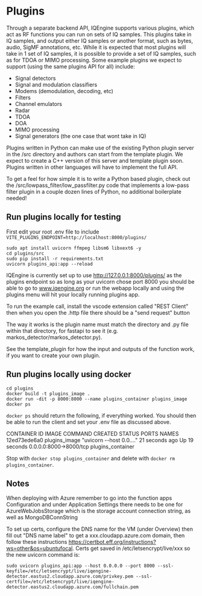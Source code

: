 # Plugins

Through a separate backend API, IQEngine supports various plugins, which act as RF functions you can run on sets of IQ samples.
This plugins take in IQ samples, and output either IQ samples or another format, such as bytes, audio, SigMF annotations, etc.
While it is expected that most plugins will take in 1 set of IQ samples, it is possible to provide a set of IQ samples, such as for TDOA or MIMO processing.
Some example plugins we expect to support (using the same plugins API for all) include:

- Signal detectors
- Signal and modulation classifiers
- Modems (demodulation, decoding, etc)
- Filters
- Channel emulators
- Radar
- TDOA
- DOA
- MIMO processing
- Signal generators (the one case that wont take in IQ)

Plugins written in Python can make use of the existing Python plugin server in the /src directory and authors can start from the template plugin.
We expect to create a C++ version of this server and template plugin soon.
Plugins written in other languages will have to implement the full API.

To get a feel for how simple it is to write a Python based plugin, check out the /src/lowpass_filter/low_passfilter.py
code that implements a low-pass filter plugin in a couple dozen lines of Python, no additional boilerplate needed!

## Run plugins locally for testing

First edit your root .env file to include `VITE_PLUGINS_ENDPOINT=http://localhost:8000/plugins/`

```
sudo apt install uvicorn ffmpeg libsm6 libxext6 -y
cd plugins/src
sudo pip install -r requirements.txt
uvicorn plugins_api:app --reload
```

IQEngine is currently set up to use <http://127.0.0.1:8000/plugins/> as the plugins endpoint so as long as your uvicorn chose port 8000 you should be able to go to www.iqengine.org or run the webapp locally and using the plugins menu will hit your locally running plugins app.

To run the example call, install the vscode extension called "REST Client" then when you open the .http file there should be a "send request" button

The way it works is the plugin name must match the directory and .py file within that directory, for fastapi to see it (e.g. markos_detector/markos_detector.py).

See the template_plugin for how the input and outputs of the function work, if you want to create your own plugin.

## Run plugins locally using docker

```
cd plugins
docker build -t plugins_image .
docker run -dit -p 8000:8000 --name plugins_container plugins_image
docker ps
```

`docker ps` should return the following, if everything worked.  You should then be able to run the client and set your .env file as discussed above.

CONTAINER ID   IMAGE           COMMAND                  CREATED          STATUS          PORTS                    NAMES
12ed73ede6a0   plugins_image   "uvicorn --host 0.0.…"   21 seconds ago   Up 19 seconds   0.0.0.0:8000->8000/tcp   plugins_container

Stop with `docker stop plugins_container` and delete with `docker rm plugins_container`.  

## Notes

When deploying with Azure remember to go into the function apps Configuration and under Application Settings there needs to be one for AzureWebJobsStorage which is the storage account connection string, as well as MongoDBConnString

To set up certs, configure the DNS name for the VM (under Overview) then fill out "DNS name label" to get a xxx.cloudapp.azure.com domain, then follow these instructions <https://certbot.eff.org/instructions?ws=other&os=ubuntufocal>.  Certs get saved in /etc/letsencrypt/live/xxx so the new uvicorn command is:
```
sudo uvicorn plugins_api:app --host 0.0.0.0 --port 8000 --ssl-keyfile=/etc/letsencrypt/live/iqengine-detector.eastus2.cloudapp.azure.com/privkey.pem --ssl-certfile=/etc/letsencrypt/live/iqengine-detector.eastus2.cloudapp.azure.com/fullchain.pem
```
